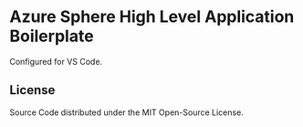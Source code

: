 # Azure Sphere High Level Application Boilerplate

Configured for VS Code.

## License

Source Code distributed under the MIT Open-Source License.